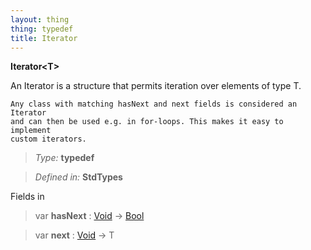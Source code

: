 ```yaml
---
layout: thing
thing: typedef
title: Iterator
---
```

**Iterator&lt;T&gt;**
<p>An Iterator is a structure that permits iteration over elements of type T.

	Any class with matching hasNext and next fields is considered an Iterator
	and can then be used e.g. in for-loops. This makes it easy to implement
	custom iterators.
</p>



> *Type:* **typedef**

> *Defined in:* **StdTypes**

Fields in 


> var **hasNext** : <a href="Void.html" class="type">Void</a> -> <a href="Bool.html" class="type">Bool</a>

> var **next** : <a href="Void.html" class="type">Void</a> -> T



